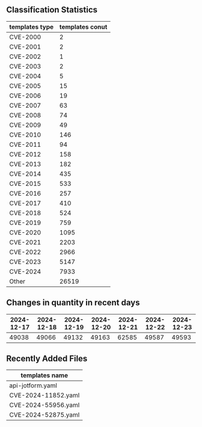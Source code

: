 ## Classification Statistics
| templates type | templates conut | 
| --- | --- |
| CVE-2000 | 2 |
| CVE-2001 | 2 |
| CVE-2002 | 1 |
| CVE-2003 | 2 |
| CVE-2004 | 5 |
| CVE-2005 | 15 |
| CVE-2006 | 19 |
| CVE-2007 | 63 |
| CVE-2008 | 74 |
| CVE-2009 | 49 |
| CVE-2010 | 146 |
| CVE-2011 | 94 |
| CVE-2012 | 158 |
| CVE-2013 | 182 |
| CVE-2014 | 435 |
| CVE-2015 | 533 |
| CVE-2016 | 257 |
| CVE-2017 | 410 |
| CVE-2018 | 524 |
| CVE-2019 | 759 |
| CVE-2020 | 1095 |
| CVE-2021 | 2203 |
| CVE-2022 | 2966 |
| CVE-2023 | 5147 |
| CVE-2024 | 7933 |
| Other | 26519 |
## Changes in quantity in recent days
|2024-12-17 | 2024-12-18 | 2024-12-19 | 2024-12-20 | 2024-12-21 | 2024-12-22 | 2024-12-23|
|--- | ------ | ------ | ------ | ------ | ------ | ---|
|49038 | 49066 | 49132 | 49163 | 62585 | 49587 | 49593|
## Recently Added Files
| templates name | 
| --- |
| api-jotform.yaml |
| CVE-2024-11852.yaml |
| CVE-2024-55956.yaml |
| CVE-2024-52875.yaml |
